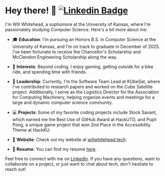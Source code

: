 # Hey there! 👋 [![Linkedin Badge](https://img.shields.io/badge/-willwhitehead122-blue?style=flat-square&logo=Linkedin&logoColor=white&link=https://www.linkedin.com/in/willwhitehead122/)](https://www.linkedin.com/in/willwhitehead122/) 

I'm Will Whitehead, a sophomore at the University of Kansas, where I'm passionately studying Computer Science. Here's a bit more about me:

- 🎓 **Education**: I'm pursuing an Honors B.S. in Computer Science at the University of Kansas, and I'm on track to graduate in December of 2025. I've been fortunate to receive the Chancellor's Scholarship and McClendon Engineering Scholarship along the way.

- 🌟 **Interests**: Beyond coding, I enjoy gaming, getting outside for a bike ride, and spending time with friends.

- 🚀 **Leadership**: Currently, I'm the Software Team Lead at KUbeSat, where I've contributed to research papers and worked on the Cube Satellite project. Additionally, I serve as the Logistics Director for the Association for Computing Machinery, helping organize events and meetings for a large and dynamic computer science community.

- 💻 **Projects**: Some of my favorite coding projects include Stock Savant, which earned me the Best Use of GitHub Award at HackUTD, and Pupil Pong, a unique game project that won 2nd Place in the Accessibility Theme at HackKU.

- 🔗 **Website**: Check out my website at [willwhitehead.tech](https://willwhitehead.tech).

- 📄 **Resume**: You can find my resume [here](https://whitehead.wiki).

Feel free to connect with me on [LinkedIn](https://www.linkedin.com/in/willwhitehead122/). If you have any questions, want to collaborate on a project, or just want to chat about tech, don't hesitate to reach out!
